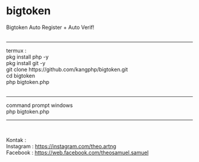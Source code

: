 # bigtoken
Bigtoken Auto Register + Auto Verif!<br><br>
<hr>
termux :<br>
pkg install php -y<br>
pkg install git -y<br>
git clone https://github.com/kangphp/bigtoken.git<br>
cd bigtoken<br>
php bigtoken.php<br><br>
<hr>
command prompt windows<br>
php bigtoken.php<br>
<hr><br>

Kontak :<br>
Instagram : https://instagram.com/theo.artng<br>
Facebook : https://web.facebook.com/theosamuel.samuel<br>

